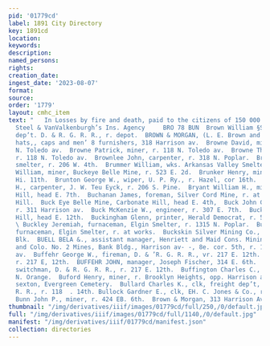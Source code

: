 ```yaml
---
pid: '01779cd'
label: 1891 City Directory
key: 1891cd
location: 
keywords: 
description: 
named_persons: 
rights: 
creation_date: 
ingest_date: '2023-08-07'
format: 
source: 
order: '1779'
layout: cmhc_item
text: "   In Losses by fire and death, paid to the citizens of 150 000 Leadville by
  Steel & VanValkenburgh’s Ins. Agency     BRO 78 BUN  Brown William §S., clk, frt.
  dep’t. D. & R. G. R. R., r. depot.  BROWN & MORGAN, (L. E. Brown and J. E. Morgan,)
  hats,, caps and men’ 8 furnishers, 318 Harrison av.  Browne David, miner, r. 118
  N. Toledo av.  Browne Patrick, miner, r. 118 N. Toledo av.  Browne Thomas G., miner,
  r. 118 N. Toledo av.  Brownlee John, carpenter, r. 318 N. Poplar.  Brubaker Walter,
  smelter, r. 206 W. 4th.  Brummer William, wks. Arkansas Valley Smelter.  Brunick
  William, miner, Buckeye Belle Mine, r. 523 E. 2d.  Brunker Henry, miner, r. 229
  Hi. 11th.  Brunton George W., wiper, U. P. Ry., r. Hazel, cor 16th.  Bryant Moses
  H., carpenter, J. W. Teu Eyck, r. 206 S. Pine.  Bryant William H., miner, r. Fryer
  Hill, head E. 7th.  Buchanan James, foreman, Silver Cord Mine, r. at mine, Iron:
  Hill.  Buck Eye Belle Mine, Carbonate Hill, head E. 4th,  Buck John Carroll, mining,
  r. 311 Harrison av.  Buck McKenzie W., engineer, r. 307 E. 7th.  Buckeye Mine, Fryer
  Hill, head E. 12th.  Buckingham Glenn, printer, Herald Democrat, r. 5 Callaway Blk.
  \ Buckley Jeremiah, furnaceman, Elgin Smelter, r. 1315 N. Poplar.  Buckley John,
  furnaceman, Elgin Smelter, r. at works.  Buckskin Silver Mining Co., office 4 DeMaineville
  Blk.  BUELL BELA &., assistant manager, Henriett and Maid Cons. Mining Co., Louisville
  and Colo. No. 2 Mines, Bank Bldg., Harrison av- -, 8e. cor. 5th, r. 18, 501 Harrison
  av.  Buffehr George W., fireman, D. & ’R. G. R. R., vr. 217 E. 12th.  Buffehr Jacob,
  r. 217 E, 12th.  BUFFEHR JOHN, manager, Joseph Fischer, 314 E. 6th.  Buffehr John,
  switchman, D. & R. G. R. R., r. 217 E. 12th.  Buffington Charles C., miner, r. 504
  N. Orange.  Buford Henry, miner, r. Brooklyn Heights, opp. Harrison av.  Bull Elisha,
  sexton, Evergreen Cemetery.  Bullard Charles K., clk, freight dep’t, D. & R. G.
  R. R., r. 118  . 14th. Bullock Gardner E., clk, EH. C. Jones & Co., r. 308 W. 2d.
  Bunn John P., miner, r. 424 EB. 6th.  Brown & Morgan, 313 Harrison Ave., Furriers "
thumbnail: "/img/derivatives/iiif/images/01779cd/full/250,/0/default.jpg"
full: "/img/derivatives/iiif/images/01779cd/full/1140,/0/default.jpg"
manifest: "/img/derivatives/iiif/01779cd/manifest.json"
collection: directories
---
```

